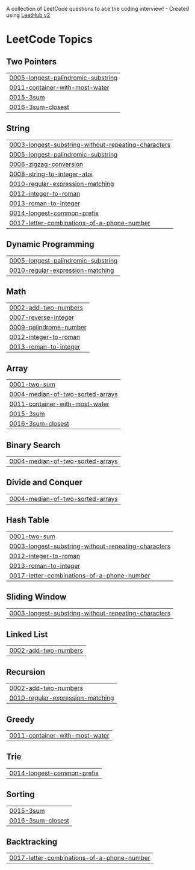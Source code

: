 A collection of LeetCode questions to ace the coding interview! - Created using [LeetHub v2](https://github.com/arunbhardwaj/LeetHub-2.0)
<!---LeetCode Topics Start-->
# LeetCode Topics
## Two Pointers
|  |
| ------- |
| [0005-longest-palindromic-substring](https://github.com/akshaykumarthokala/leetcode/tree/master/0005-longest-palindromic-substring) |
| [0011-container-with-most-water](https://github.com/akshaykumarthokala/leetcode/tree/master/0011-container-with-most-water) |
| [0015-3sum](https://github.com/akshaykumarthokala/leetcode/tree/master/0015-3sum) |
| [0016-3sum-closest](https://github.com/akshaykumarthokala/leetcode/tree/master/0016-3sum-closest) |
## String
|  |
| ------- |
| [0003-longest-substring-without-repeating-characters](https://github.com/akshaykumarthokala/leetcode/tree/master/0003-longest-substring-without-repeating-characters) |
| [0005-longest-palindromic-substring](https://github.com/akshaykumarthokala/leetcode/tree/master/0005-longest-palindromic-substring) |
| [0006-zigzag-conversion](https://github.com/akshaykumarthokala/leetcode/tree/master/0006-zigzag-conversion) |
| [0008-string-to-integer-atoi](https://github.com/akshaykumarthokala/leetcode/tree/master/0008-string-to-integer-atoi) |
| [0010-regular-expression-matching](https://github.com/akshaykumarthokala/leetcode/tree/master/0010-regular-expression-matching) |
| [0012-integer-to-roman](https://github.com/akshaykumarthokala/leetcode/tree/master/0012-integer-to-roman) |
| [0013-roman-to-integer](https://github.com/akshaykumarthokala/leetcode/tree/master/0013-roman-to-integer) |
| [0014-longest-common-prefix](https://github.com/akshaykumarthokala/leetcode/tree/master/0014-longest-common-prefix) |
| [0017-letter-combinations-of-a-phone-number](https://github.com/akshaykumarthokala/leetcode/tree/master/0017-letter-combinations-of-a-phone-number) |
## Dynamic Programming
|  |
| ------- |
| [0005-longest-palindromic-substring](https://github.com/akshaykumarthokala/leetcode/tree/master/0005-longest-palindromic-substring) |
| [0010-regular-expression-matching](https://github.com/akshaykumarthokala/leetcode/tree/master/0010-regular-expression-matching) |
## Math
|  |
| ------- |
| [0002-add-two-numbers](https://github.com/akshaykumarthokala/leetcode/tree/master/0002-add-two-numbers) |
| [0007-reverse-integer](https://github.com/akshaykumarthokala/leetcode/tree/master/0007-reverse-integer) |
| [0009-palindrome-number](https://github.com/akshaykumarthokala/leetcode/tree/master/0009-palindrome-number) |
| [0012-integer-to-roman](https://github.com/akshaykumarthokala/leetcode/tree/master/0012-integer-to-roman) |
| [0013-roman-to-integer](https://github.com/akshaykumarthokala/leetcode/tree/master/0013-roman-to-integer) |
## Array
|  |
| ------- |
| [0001-two-sum](https://github.com/akshaykumarthokala/leetcode/tree/master/0001-two-sum) |
| [0004-median-of-two-sorted-arrays](https://github.com/akshaykumarthokala/leetcode/tree/master/0004-median-of-two-sorted-arrays) |
| [0011-container-with-most-water](https://github.com/akshaykumarthokala/leetcode/tree/master/0011-container-with-most-water) |
| [0015-3sum](https://github.com/akshaykumarthokala/leetcode/tree/master/0015-3sum) |
| [0016-3sum-closest](https://github.com/akshaykumarthokala/leetcode/tree/master/0016-3sum-closest) |
## Binary Search
|  |
| ------- |
| [0004-median-of-two-sorted-arrays](https://github.com/akshaykumarthokala/leetcode/tree/master/0004-median-of-two-sorted-arrays) |
## Divide and Conquer
|  |
| ------- |
| [0004-median-of-two-sorted-arrays](https://github.com/akshaykumarthokala/leetcode/tree/master/0004-median-of-two-sorted-arrays) |
## Hash Table
|  |
| ------- |
| [0001-two-sum](https://github.com/akshaykumarthokala/leetcode/tree/master/0001-two-sum) |
| [0003-longest-substring-without-repeating-characters](https://github.com/akshaykumarthokala/leetcode/tree/master/0003-longest-substring-without-repeating-characters) |
| [0012-integer-to-roman](https://github.com/akshaykumarthokala/leetcode/tree/master/0012-integer-to-roman) |
| [0013-roman-to-integer](https://github.com/akshaykumarthokala/leetcode/tree/master/0013-roman-to-integer) |
| [0017-letter-combinations-of-a-phone-number](https://github.com/akshaykumarthokala/leetcode/tree/master/0017-letter-combinations-of-a-phone-number) |
## Sliding Window
|  |
| ------- |
| [0003-longest-substring-without-repeating-characters](https://github.com/akshaykumarthokala/leetcode/tree/master/0003-longest-substring-without-repeating-characters) |
## Linked List
|  |
| ------- |
| [0002-add-two-numbers](https://github.com/akshaykumarthokala/leetcode/tree/master/0002-add-two-numbers) |
## Recursion
|  |
| ------- |
| [0002-add-two-numbers](https://github.com/akshaykumarthokala/leetcode/tree/master/0002-add-two-numbers) |
| [0010-regular-expression-matching](https://github.com/akshaykumarthokala/leetcode/tree/master/0010-regular-expression-matching) |
## Greedy
|  |
| ------- |
| [0011-container-with-most-water](https://github.com/akshaykumarthokala/leetcode/tree/master/0011-container-with-most-water) |
## Trie
|  |
| ------- |
| [0014-longest-common-prefix](https://github.com/akshaykumarthokala/leetcode/tree/master/0014-longest-common-prefix) |
## Sorting
|  |
| ------- |
| [0015-3sum](https://github.com/akshaykumarthokala/leetcode/tree/master/0015-3sum) |
| [0016-3sum-closest](https://github.com/akshaykumarthokala/leetcode/tree/master/0016-3sum-closest) |
## Backtracking
|  |
| ------- |
| [0017-letter-combinations-of-a-phone-number](https://github.com/akshaykumarthokala/leetcode/tree/master/0017-letter-combinations-of-a-phone-number) |
<!---LeetCode Topics End-->